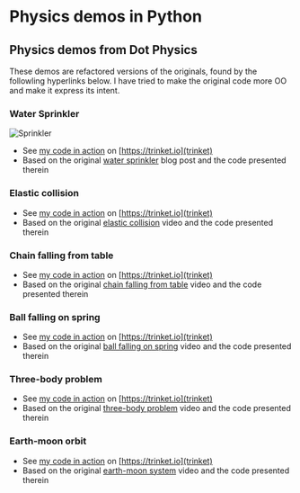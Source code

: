 # Physics demos in Python

## Physics demos from Dot Physics

These demos are refactored versions of the originals, found 
by the followling hyperlinks below. I have tried to make the
original code more OO and make it express its intent.

### Water Sprinkler

![Sprinkler](https://rhettallain.com/wp-content/uploads/2019/11/sprinkler1.gif)

- See [my code in action](https://trinket.io/glowscript/3ec01917098d) on [https://trinket.io](trinket)
- Based on the original [water sprinkler](https://rhettallain.com/2019/11/12/modeling-a-spinning-sprinkler/) blog post and the code presented therein

### Elastic collision

- See [my code in action](https://trinket.io/glowscript/d7600bd4705a) on [https://trinket.io](trinket)
- Based on the original [elastic collision](https://www.youtube.com/watch?v=g_p-5YfUSnw&t=11s) video and the code presented therein

### Chain falling from table

- See [my code in action](https://trinket.io/glowscript/c3e556761469) on [https://trinket.io](trinket)
- Based on the original [chain falling from table](https://www.youtube.com/watch?v=vXp1hW_t-bo) video and the code presented therein

### Ball falling on spring

- See [my code in action](https://trinket.io/glowscript/92ffad53ab4d) on [https://trinket.io](trinket)
- Based on the original [ball falling on spring](https://www.youtube.com/watch?v=ExxDuRTIe0E) video and the code presented therein

### Three-body problem

- See [my code in action](https://trinket.io/glowscript/9ece3648f0) on [https://trinket.io](trinket)
- Based on the original [three-body problem](https://www.youtube.com/watch?v=Ye2wIV8-SB8) video and the code presented therein

### Earth-moon orbit

- See [my code in action](https://trinket.io/glowscript/42acc05540ae) on [https://trinket.io](trinket)
- Based on the original [earth-moon system]([https://www.youtube.com/watch?v=ExxDuRTIe0E](https://www.youtube.com/watch?v=2BisyQhNBFM)) video and the code presented therein
